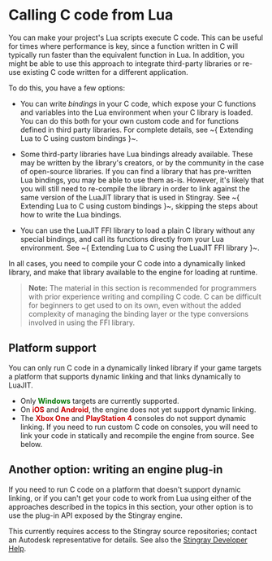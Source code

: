 # Calling C code from Lua

You can make your project's Lua scripts execute C code. This can be useful for times where performance is key, since a function written in C will typically run faster than the equivalent function in Lua. In addition, you might be able to use this approach to integrate third-party libraries or re-use existing C code written for a different application.

To do this, you have a few options:

-	You can write *bindings* in your C code, which expose your C functions and variables into the Lua environment when your C library is loaded. You can do this both for your own custom code and for functions defined in third party libraries. For complete details, see ~{ Extending Lua to C using custom bindings }~.

-	Some third-party libraries have Lua bindings already available. These may be written by the library's creators, or by the community in the case of open-source libraries. If you can find a library that has pre-written Lua bindings, you may be able to use them as-is. However, it's likely that you will still need to re-compile the library in order to link against the same version of the LuaJIT library that is used in Stingray. See ~{ Extending Lua to C using custom bindings }~, skipping the steps about how to write the Lua bindings.

-	You can use the LuaJIT FFI library to load a plain C library without any special bindings, and call its functions directly from your Lua environment. See ~{ Extending Lua to C using the LuaJIT FFI library }~.

In all cases, you need to compile your C code into a dynamically linked library, and make that library available to the engine for loading at runtime.

>	**Note:** The material in this section is recommended for programmers with prior experience writing and compiling C code. C can be difficult for beginners to get used to on its own, even without the added complexity of managing the binding layer or the type conversions involved in using the FFI library.

## Platform support

You can only run C code in a dynamically linked library if your game targets a platform that supports dynamic linking and that links dynamically to LuaJIT.

-	Only <span style="color:#007700">**Windows**</span> targets are currently supported.
-	On <span style="color:#CC0000">**iOS**</span> and <span style="color:#CC0000">**Android**</span>, the engine does not yet support dynamic linking.
-	The <span style="color:#CC0000">**Xbox One**</span> and <span style="color:#CC0000">**PlayStation 4**</span> consoles do not support dynamic linking. If you need to run custom C code on consoles, you will need to link your code in statically and recompile the engine from source. See below.

## Another option: writing an engine plug-in

If you need to run C code on a platform that doesn't support dynamic linking, or if you can't get your code to work from Lua using either of the approaches described in the topics in this section, your other option is to use the plug-in API exposed by the Stingray engine.

This currently requires access to the Stingray source repositories; contact an Autodesk representative for details. See also the [Stingray Developer Help](http://www.autodesk.com/stingray-help?contextId=DEVELOPER_HOME).
